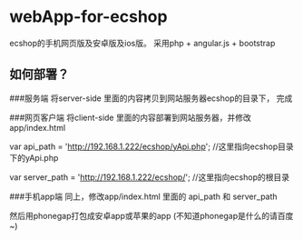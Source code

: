 webApp-for-ecshop
=================

ecshop的手机网页版及安卓版及ios版。
采用php + angular.js + bootstrap 



如何部署？
-----------------

###服务端
将server-side 里面的内容拷贝到网站服务器ecshop的目录下， 完成

###网页客户端
将client-side 里面的内容部署到网站服务器，并修改app/index.html      

var api_path = 'http://192.168.1.222/ecshop/yApi.php'; 	//这里指向ecshop目录下的yApi.php     

var server_path = 'http://192.168.1.222/ecshop/';		//这里指向ecshop的根目录    


###手机app端
同上，修改app/index.html 里面的 api_path 和 server_path    

然后用phonegap打包成安卓app或苹果的app (不知道phonegap是什么的请百度~)  


